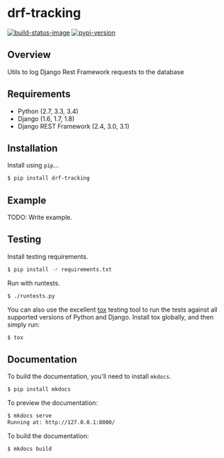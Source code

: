# drf-tracking

[![build-status-image]][travis]
[![pypi-version]][pypi]

## Overview

Utils to log Django Rest Framework requests to the database

## Requirements

* Python (2.7, 3.3, 3.4)
* Django (1.6, 1.7, 1.8)
* Django REST Framework (2.4, 3.0, 3.1)

## Installation

Install using `pip`...

```bash
$ pip install drf-tracking
```

## Example

TODO: Write example.

## Testing

Install testing requirements.

```bash
$ pip install -r requirements.txt
```

Run with runtests.

```bash
$ ./runtests.py
```

You can also use the excellent [tox](http://tox.readthedocs.org/en/latest/) testing tool to run the tests against all supported versions of Python and Django. Install tox globally, and then simply run:

```bash
$ tox
```

## Documentation

To build the documentation, you'll need to install `mkdocs`.

```bash
$ pip install mkdocs
```

To preview the documentation:

```bash
$ mkdocs serve
Running at: http://127.0.0.1:8000/
```

To build the documentation:

```bash
$ mkdocs build
```


[build-status-image]: https://secure.travis-ci.org/aschn/drf-tracking.png?branch=master
[travis]: http://travis-ci.org/aschn/drf-tracking?branch=master
[pypi-version]: https://pypip.in/version/drf-tracking/badge.svg
[pypi]: https://pypi.python.org/pypi/drf-tracking
